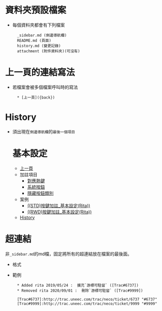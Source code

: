 # <div id="folder">資料夾預設檔案</div>
* 每個資料夾都會有下列檔案    

        _sidebar.md (側邊導航欄)
        README.md (頁面)
        history.md (變更記錄)
        attachment (附件資料夾)(可沒有)

# <div id="back-btn">上一頁的連結寫法</div>
* 若檔案會被多個檔案呼叫時的寫法

        * [上一頁]({back})

# <div id="history">History</div>
* 須出現在`側邊導航欄`的`最後一個項目`

    # 基本設定
    * [上一頁](../README.md)
    * 加註項目
        * [對應熱鍵](README.md#hotkey)
        * [系統按鈕](README.md#sysbtn)
        * [隱藏按鈕類別](README.md#hidebtn)
    * 案例
        * [((STD)按鍵加註_基本設定(Rita))](Example/FX999500001767.md)
        * [((RWD)按鍵加註_基本設定(Rita))](Example/FX999500001768.md)
    * [History](history.md)

# 超連結
非`_sidebar.md`的md檔，固定將所有的超連結放在檔案的最後面。

* 格式

    [`超連結顯示文字`]:`超連結` "`hint`"

* 範例

        * Added rita 2019/05/24 :  擴充`游標可駐留` ([Trac#6737])
        * Removed rita 2020/09/01 :  刪除`游標可駐留` ([Trac#9999])

        [Trac#6737]:http://trac.uneec.com/trac/neco/ticket/6737 "#6737"
        [Trac#9999]:http://trac.uneec.com/trac/neco/ticket/9999 "#9999"
